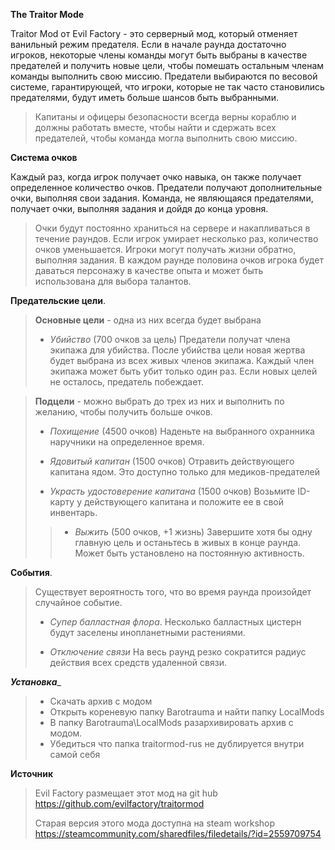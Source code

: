 __**The Traitor Mode**__

Traitor Mod от Evil Factory - это серверный мод, который отменяет ванильный режим предателя. Если в начале раунда достаточно игроков, некоторые члены команды могут быть выбраны в качестве предателей и получить новые цели, чтобы помешать остальным членам команды выполнить свою миссию. Предатели выбираются по весовой системе, гарантирующей, что игроки, которые не так часто становились предателями, будут иметь больше шансов быть выбранными. 
> Капитаны и офицеры безопасности всегда верны кораблю и должны работать вместе, чтобы найти и сдержать всех предателей, чтобы команда могла выполнить свою миссию.

__**Система очков**__

 Каждый раз, когда игрок получает очко навыка, он также получает определенное количество очков. Предатели получают дополнительные очки, выполняя свои задания. Команда, не являющаяся предателями, получает очки, выполняя задания и дойдя до конца уровня. 
> Очки будут постоянно храниться на сервере и накапливаться в течение раундов. Если игрок умирает несколько раз, количество очков уменьшается. Игроки могут получать жизни обратно, выполняя задания.
> В каждом раунде половина очков игрока будет даваться персонажу в качестве опыта и может быть использована для выбора талантов.

__**Предательские цели**__.

> **Основные цели** - одна из них всегда будет выбрана
> 
> - *Убийство* (700 очков за цель) 
> Предатели получат члена экипажа для убийства. После убийства цели новая жертва будет выбрана из всех живых членов экипажа. Каждый член экипажа может быть убит только один раз. Если новых целей не осталось, предатель побеждает.

> **Подцели** - можно выбрать до трех из них и выполнить по желанию, чтобы получить больше очков. 
> 
> - *Похищение* (4500 очков)
> Наденьте на выбранного охранника наручники на определенное время.
> 
> - *Ядовитый капитан* (1500 очков)
> Отравить действующего капитана ядом. Это доступно только для медиков-предателей
> 
> - *Украсть удостоверение капитана* (1500 очков)
> Возьмите ID-карту у действующего капитана и положите ее в свой инвентарь.
> 
> > - *Выжить* (500 очков, +1 жизнь)
> Завершите хотя бы одну главную цель и останьтесь в живых в конце раунда. Может быть установлено на постоянную активность.
 
__**События**__.

> Существует вероятность того, что во время раунда произойдет случайное событие.
> - *Супер балластная флора*.
> Несколько балластных цистерн будут заселены инопланетными растениями.
> 
> - *Отключение связи*
> На весь раунд резко сократится радиус действия всех средств удаленной связи.

_**Установка**__

> - Скачать архив с модом
> - Открыть кореневую папку Barotrauma и найти папку LocalMods
> - В папку Barotrauma\LocalMods разархивировать архив с модом.
> - Убедиться что папка traitormod-rus не дублируется внутри самой себя

__**Источник**__

> Evil Factory размещает этот мод на git hub
> https://github.com/evilfactory/traitormod
>
> Старая версия этого мода доступна на steam workshop
> https://steamcommunity.com/sharedfiles/filedetails/?id=2559709754
